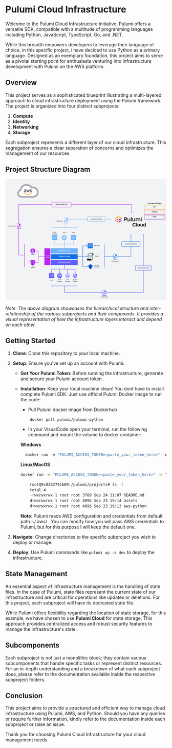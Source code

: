 # Pulumi Cloud Infrastructure

Welcome to the Pulumi Cloud Infrastructure initiative. Pulumi offers a versatile SDK, compatible with a multitude of programming languages including Python, JavaScript, TypeScript, Go, and .NET. 

While this breadth empowers developers to leverage their language of choice, in this specific project, i have decided to use Python as a primary language. Designed as an exemplary foundation, this project aims to serve as a pivotal starting point for enthusiasts venturing into infrastructure development with Pulumi on the AWS platform.

## Overview

This project serves as a sophisticated blueprint illustrating a multi-layered approach to cloud infrastructure deployment using the Pulumi framework. The project is organized into four distinct subprojects:

1. **Compute**
2. **Identity**
3. **Networking**
4. **Storage**

Each subproject represents a different layer of our cloud infrastructure. This segregation ensures a clear separation of concerns and optimizes the management of our resources.

## Project Structure Diagram

![Project Structure](./assets/pulumi.png)

*Note: The above diagram showcases the hierarchical structure and inter-relationship of the various subprojects and their components. It provides a visual representation of how the infrastructure layers interact and depend on each other.*

## Getting Started

1. **Clone**: Clone this repository to your local machine.

2. **Setup**: Ensure you've set up an account with Pulumi.
   - **Get Your Pulumi Token**: Before running the infrastructure, generate and secure your Pulumi account token.
   - **Installation**: Keep your local machine clean! You dont have to install complete Pulumi SDK. Just use official Pulumi Docker image to run the code:
        
        - Pull Pulumi docker image from Dockerhub
        
        ```
            docker pull pulumi/pulumi-python
        ```

        - In your VisualCode open your terminal, run the following command and mount the volume to docker container:

        **Windows**
        
        ```powershell
          docker run -e "PULUMI_ACCESS_TOKEN=<paste_your_token_here>" -e "PULUMI_ORG_NAME=<paste_your_org_name>" -it -v ${PWD}:/pulumi/projects -v ${HOME}/.aws/:/root/.aws/ pulumi/pulumi-python:latest bash
        ```

        **Linux/MacOS**

        ```bash
        docker run -e "PULUMI_ACCESS_TOKEN=<paste_your_token_here>" -e "PULUMI_ORG_NAME=<paste_your_org_name>" -it -v "$(pwd)":/pulumi/projects -v "$HOME/.aws/":/root/.aws/ pulumi/pulumi-python:latest bash
        ```

        ```bash
            root@9c8382742b09:/pulumi/projects# ls -l
            total 4
            -rwxrwxrwx 1 root root 3789 Sep 24 11:07 README.md
            drwxrwxrwx 1 root root 4096 Sep 23 19:14 assets
            drwxrwxrwx 1 root root 4096 Sep 23 19:13 aws-python
        ```

        **Note**: Pulumi reads AWS configuration and credentials from default path ~/.aws/ . You can modify how you will pass AWS credentials to Pulumi, but for this purpose I will keep the default one.

3. **Navigate**: Change directories to the specific subproject you wish to deploy or manage.

4. **Deploy**: Use Pulumi commands like `pulumi up -s dev` to deploy the infrastructure.


## State Management

An essential aspect of infrastructure management is the handling of state files. In the case of Pulumi, state files represent the current state of our infrastructure and are critical for operations like updates or deletions. For this project, each subproject will have its dedicated state file.

While Pulumi offers flexibility regarding the location of state storage, for this example, we have chosen to use **Pulumi Cloud** for state storage. This approach provides centralized access and robust security features to manage the infrastructure's state.

## Subcomponents

Each subproject is not just a monolithic block; they contain various subcomponents that handle specific tasks or represent distinct resources. For an in-depth understanding and a breakdown of what each subproject does, please refer to the documentation available inside the respective subproject folders.

## Conclusion

This project aims to provide a structured and efficient way to manage cloud infrastructure using Pulumi, AWS, and Python. Should you have any queries or require further information, kindly refer to the documentation inside each subproject or raise an issue.

Thank you for choosing Pulumi Cloud Infrastructure for your cloud management needs.
